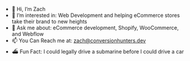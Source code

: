 - 👋 Hi, I’m Zach
- 👀 I’m interested in: Web Development and helping eCommerce stores take their brand to new heights
- 💬 Ask me about: eCommerce development, Shopify, WooCommerce, and Webflow
- 📫 You Can Reach me at: zach@conversionhunters.dev
- ⛴ Fun Fact: I could legally drive a submarine before I could drive a car

<!---
yeliabhcaz/yeliabhcaz is a ✨ special ✨ repository because its `README.md` (this file) appears on your GitHub profile.
You can click the Preview link to take a look at your changes.
--->

